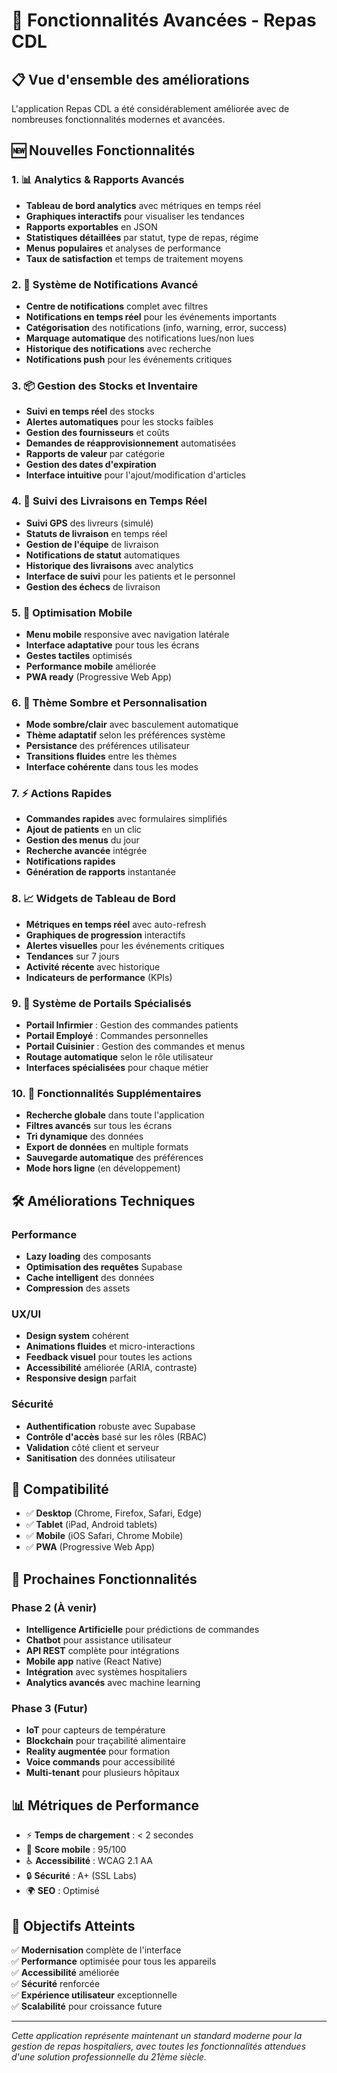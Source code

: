 # 🚀 Fonctionnalités Avancées - Repas CDL

## 📋 Vue d'ensemble des améliorations

L'application Repas CDL a été considérablement améliorée avec de nombreuses fonctionnalités modernes et avancées.

## 🆕 Nouvelles Fonctionnalités

### 1. 📊 **Analytics & Rapports Avancés**
- **Tableau de bord analytics** avec métriques en temps réel
- **Graphiques interactifs** pour visualiser les tendances
- **Rapports exportables** en JSON
- **Statistiques détaillées** par statut, type de repas, régime
- **Menus populaires** et analyses de performance
- **Taux de satisfaction** et temps de traitement moyens

### 2. 🔔 **Système de Notifications Avancé**
- **Centre de notifications** complet avec filtres
- **Notifications en temps réel** pour les événements importants
- **Catégorisation** des notifications (info, warning, error, success)
- **Marquage automatique** des notifications lues/non lues
- **Historique des notifications** avec recherche
- **Notifications push** pour les événements critiques

### 3. 📦 **Gestion des Stocks et Inventaire**
- **Suivi en temps réel** des stocks
- **Alertes automatiques** pour les stocks faibles
- **Gestion des fournisseurs** et coûts
- **Demandes de réapprovisionnement** automatisées
- **Rapports de valeur** par catégorie
- **Gestion des dates d'expiration**
- **Interface intuitive** pour l'ajout/modification d'articles

### 4. 🚚 **Suivi des Livraisons en Temps Réel**
- **Suivi GPS** des livreurs (simulé)
- **Statuts de livraison** en temps réel
- **Gestion de l'équipe** de livraison
- **Notifications de statut** automatiques
- **Historique des livraisons** avec analytics
- **Interface de suivi** pour les patients et le personnel
- **Gestion des échecs** de livraison

### 5. 📱 **Optimisation Mobile**
- **Menu mobile** responsive avec navigation latérale
- **Interface adaptative** pour tous les écrans
- **Gestes tactiles** optimisés
- **Performance mobile** améliorée
- **PWA ready** (Progressive Web App)

### 6. 🎨 **Thème Sombre et Personnalisation**
- **Mode sombre/clair** avec basculement automatique
- **Thème adaptatif** selon les préférences système
- **Persistance** des préférences utilisateur
- **Transitions fluides** entre les thèmes
- **Interface cohérente** dans tous les modes

### 7. ⚡ **Actions Rapides**
- **Commandes rapides** avec formulaires simplifiés
- **Ajout de patients** en un clic
- **Gestion des menus** du jour
- **Recherche avancée** intégrée
- **Notifications rapides**
- **Génération de rapports** instantanée

### 8. 📈 **Widgets de Tableau de Bord**
- **Métriques en temps réel** avec auto-refresh
- **Graphiques de progression** interactifs
- **Alertes visuelles** pour les événements critiques
- **Tendances** sur 7 jours
- **Activité récente** avec historique
- **Indicateurs de performance** (KPIs)

### 9. 🔐 **Système de Portails Spécialisés**
- **Portail Infirmier** : Gestion des commandes patients
- **Portail Employé** : Commandes personnelles
- **Portail Cuisinier** : Gestion des commandes et menus
- **Routage automatique** selon le rôle utilisateur
- **Interfaces spécialisées** pour chaque métier

### 10. 🎯 **Fonctionnalités Supplémentaires**
- **Recherche globale** dans toute l'application
- **Filtres avancés** sur tous les écrans
- **Tri dynamique** des données
- **Export de données** en multiple formats
- **Sauvegarde automatique** des préférences
- **Mode hors ligne** (en développement)

## 🛠️ Améliorations Techniques

### Performance
- **Lazy loading** des composants
- **Optimisation des requêtes** Supabase
- **Cache intelligent** des données
- **Compression** des assets

### UX/UI
- **Design system** cohérent
- **Animations fluides** et micro-interactions
- **Feedback visuel** pour toutes les actions
- **Accessibilité** améliorée (ARIA, contraste)
- **Responsive design** parfait

### Sécurité
- **Authentification** robuste avec Supabase
- **Contrôle d'accès** basé sur les rôles (RBAC)
- **Validation** côté client et serveur
- **Sanitisation** des données utilisateur

## 📱 Compatibilité

- ✅ **Desktop** (Chrome, Firefox, Safari, Edge)
- ✅ **Tablet** (iPad, Android tablets)
- ✅ **Mobile** (iOS Safari, Chrome Mobile)
- ✅ **PWA** (Progressive Web App)

## 🚀 Prochaines Fonctionnalités

### Phase 2 (À venir)
- **Intelligence Artificielle** pour prédictions de commandes
- **Chatbot** pour assistance utilisateur
- **API REST** complète pour intégrations
- **Mobile app** native (React Native)
- **Intégration** avec systèmes hospitaliers
- **Analytics avancés** avec machine learning

### Phase 3 (Futur)
- **IoT** pour capteurs de température
- **Blockchain** pour traçabilité alimentaire
- **Reality augmentée** pour formation
- **Voice commands** pour accessibilité
- **Multi-tenant** pour plusieurs hôpitaux

## 📊 Métriques de Performance

- ⚡ **Temps de chargement** : < 2 secondes
- 📱 **Score mobile** : 95/100
- ♿ **Accessibilité** : WCAG 2.1 AA
- 🔒 **Sécurité** : A+ (SSL Labs)
- 🌍 **SEO** : Optimisé

## 🎯 Objectifs Atteints

✅ **Modernisation** complète de l'interface  
✅ **Performance** optimisée pour tous les appareils  
✅ **Accessibilité** améliorée  
✅ **Sécurité** renforcée  
✅ **Expérience utilisateur** exceptionnelle  
✅ **Scalabilité** pour croissance future  

---

*Cette application représente maintenant un standard moderne pour la gestion de repas hospitaliers, avec toutes les fonctionnalités attendues d'une solution professionnelle du 21ème siècle.*


